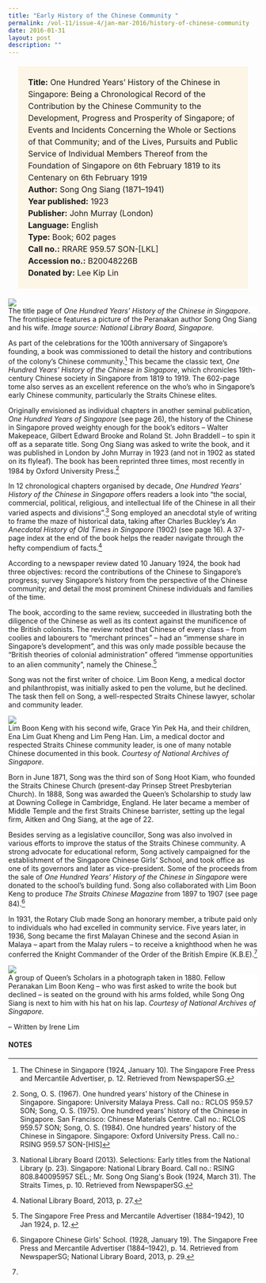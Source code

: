 ```yaml
---
title: "Early History of the Chinese Community "
permalink: /vol-11/issue-4/jan-mar-2016/history-of-chinese-community
date: 2016-01-31
layout: post
description: ""
---
```

<span style="background-colour: #fdf5e6; padding: 20px; margin: 20px; background:#fdf5e6; display:block; font-size:1rem; line-height:1.5rem;"> 
	<b>Title:</b> One Hundred Years’ History of the Chinese in Singapore: Being a Chronological Record of the Contribution by the Chinese Community to the 
Development, Progress and Prosperity of Singapore; of Events and Incidents Concerning the Whole or Sections of that Community; and of the Lives, Pursuits and Public Service of Individual Members Thereof from the Foundation of Singapore on 6th February 1819 to its Centenary on 6th February 1919<br>
<b>Author:</b> Song Ong Siang (1871–1941)<br>
<b>Year published:</b> 1923<br>
<b>Publisher:</b> John Murray (London)<br>
<b>Language:</b> English<br>
<b>Type:</b> Book; 602 pages<br>
<b>Call no.:</b> RRARE 959.57 SON-[LKL]<br>
<b>Accession no.:</b> B20048226B<br>
<b>Donated by:</b> Lee Kip Lin
</span>

<img src="/images/vol-11-issue-4/history-of-chinese-community/P1.JPG">
<div style="background-color: white;">The title page of <i>One Hundred Years’ History of the Chinese in Singapore</i>. The frontispiece features a picture of the Peranakan author Song Ong Siang and his wife. <i>Image source: National Library Board, Singapore.</i></div>

As part of the celebrations for the 100th anniversary of Singapore’s founding, a book was commissioned to detail the history and contributions of the colony’s Chinese community.[^1] This became the classic text, *One Hundred Years’ History of the Chinese in Singapore*, which chronicles 19th-century Chinese society in Singapore from 1819 to 1919. The 602-page tome also serves as an excellent reference on the who’s who in Singapore’s early Chinese community, particularly the Straits Chinese elites.

Originally envisioned as individual chapters in another seminal publication, *One Hundred Years of Singapore* (see page 26), the history of the Chinese in Singapore 
proved weighty enough for the book’s editors – Walter Makepeace, Gilbert Edward Brooke and Roland St. John Braddell – to spin it off as a separate title. Song Ong Siang was asked to write the book, and it was published in London by John Murray in 1923 (and not in 1902 as stated on its flyleaf). The book has been reprinted three 
times, most recently in 1984 by Oxford University Press.[^2]

In 12 chronological chapters organised by decade, *One Hundred Years’ History of the Chinese in Singapore* offers readers a look into “the social, commercial, political, religious, and intellectual life of the Chinese 
in all their varied aspects and divisions”.[^3] Song employed an anecdotal style of writing to frame the maze of historical data, taking after Charles Buckley’s *An Anecdotal History of Old Times in Singapore* (1902) (see page 16). A 37-page index at the end of the book helps the reader navigate through the hefty compendium of facts.[^4]

According to a newspaper review dated 10 January 1924, the book had three objectives: record the contributions of the Chinese to Singapore’s progress; survey Singapore’s history from the perspective of the Chinese community; and detail the most prominent Chinese individuals and families of the time.

The book, according to the same review, succeeded in illustrating both the diligence of the Chinese as well as 
its context against the munificence of the British colonists. The review noted that Chinese of every class – from coolies and labourers to “merchant princes” – had an “immense share in Singapore’s development”, and this was only made possible because the “British theories of colonial administration” offered “immense opportunities to an alien community”, namely the Chinese.[^5]

Song was not the first writer of choice. Lim Boon Keng, a medical doctor and philanthropist, was initially asked to pen the volume, but he declined. The task then fell on Song, a well-respected Straits Chinese lawyer, scholar and community leader.

<img src="/images/vol-11-issue-4/history-of-chinese-community/P2.JPG">
<div style="background-color: white;">Lim Boon Keng with his second wife, Grace Yin Pek Ha, and their children, Ena Lim Guat Kheng and Lim Peng Han. Lim, a medical doctor and respected Straits Chinese community leader, is one of many notable Chinese documented in this book. <i>Courtesy of National Archives of Singapore.</i></div>

Born in June 1871, Song was the third son of Song Hoot Kiam, who founded the Straits Chinese Church (present-day Prinsep Street Presbyterian Church). In 1888, Song 
was awarded the Queen’s Scholarship to study law at Downing College in Cambridge, England. He later became a member of Middle Temple and the first Straits Chinese barrister, setting up the legal firm, Aitken and Ong Siang, at the age of 22.

Besides serving as a legislative councillor, Song was also involved in various efforts to improve the status of the Straits Chinese community. A strong advocate for educational reform, Song actively campaigned for the establishment of the Singapore Chinese Girls’ School, and took office as one of its governors and later as 
vice-president. Some of the proceeds from the sale of *One Hundred Years’ History of the Chinese in Singapore* were donated to the school’s building fund. Song also collaborated with Lim Boon Keng to produce *The Straits Chinese Magazine* from 1897 to 1907 (see page 84).[^6]

In 1931, the Rotary Club made Song an honorary member, a tribute paid only to individuals who had excelled in community service. Five years later, in 1936, 
Song became the first Malayan Chinese and the second Asian in Malaya – apart from the Malay rulers – to receive a knighthood when he was conferred the Knight Commander of the Order of the British Empire (K.B.E).[^7]
 
 <img src="/images/vol-11-issue-4/history-of-chinese-community/P3.JPG">
<div style="background-color: white;">A group of Queen’s Scholars in a photograph taken in 1880. Fellow Peranakan Lim Boon Keng – who was first asked to write the book but declined – is seated on the ground with his arms folded, while Song Ong Siang is next to him with his hat on his lap. <i>Courtesy of National Archives of Singapore.</i></div>

– Written by Irene Lim

#### **NOTES**
[^1]:The Chinese in Singapore (1924, January 10). The Singapore Free Press and Mercantile Advertiser, p. 12. Retrieved from NewspaperSG.
[^2]:Song, O. S. (1967). One hundred years’ history of the Chinese in Singapore. Singapore: University Malaya Press. Call no.: RCLOS 959.57 SON; Song, O. S. (1975). One hundred years’ history of the Chinese in Singapore. San Francisco: Chinese Materials Centre. Call no.: RCLOS 959.57 SON; Song, O. S. (1984). One hundred years’ history of the Chinese in Singapore. Singapore: Oxford University Press. Call no.: RSING 959.57 SON-[HIS]
[^3]:National Library Board (2013). Selections: Early titles from the National Library (p. 23). Singapore: National Library Board. Call no.: RSING 808.840095957 SEL.; Mr. Song Ong Siang's Book (1924, March 31). The Straits Times, p. 10. Retrieved from NewspaperSG.
[^4]:National Library Board, 2013, p. 27.
[^5]:The Singapore Free Press and Mercantile Advertiser (1884–1942), 10 Jan 1924, p. 12.
[^6]:Singapore Chinese Girls' School. (1928, January 19). The Singapore Free Press and Mercantile Advertiser (1884–1942), p. 14. Retrieved from NewspaperSG; National Library Board, 2013, p. 29.
[^7]:
[^8]:Catholic Archdiocese of Singapore (1936, January 11). Malaya Catholic Leader, 13; Knighthood for Song Ong Siang. (1936, January 1). The Singapore Free Press and Mercantile Advertiser (1884–1942), p. 1. Retrieved from NewspaperSG.